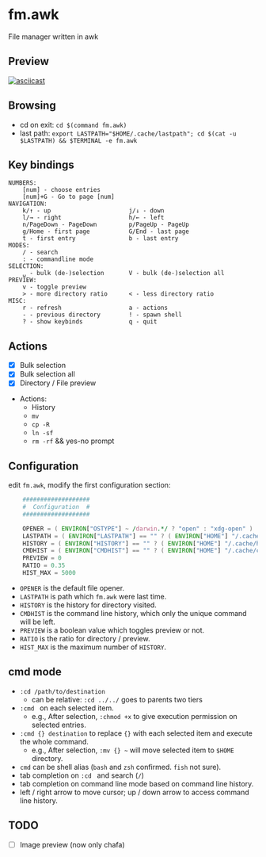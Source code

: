 # fm.awk

File manager written in awk

## Preview

[![asciicast](https://asciinema.org/a/9YDmY7GhnV7ku2yRhGJlQa8l4.svg)](https://asciinema.org/a/9YDmY7GhnV7ku2yRhGJlQa8l4)

## Browsing

- cd on exit: `cd $(command fm.awk)`
- last path: `export LASTPATH="$HOME/.cache/lastpath"; cd $(cat -u $LASTPATH) && $TERMINAL -e fm.awk`

## Key bindings

```
NUMBERS:
	[num] - choose entries
	[num]+G - Go to page [num]
NAVIGATION:
	k/↑ - up                      j/↓ - down
	l/→ - right                   h/← - left
	n/PageDown - PageDown         p/PageUp - PageUp
	g/Home - first page           G/End - last page
	t - first entry               b - last entry
MODES:
	/ - search
	: - commandline mode
SELECTION:
	␣ - bulk (de-)selection       V - bulk (de-)selection all
PREVIEW:
	v - toggle preview
	> - more directory ratio      < - less directory ratio
MISC:
	r - refresh                   a - actions
	- - previous directory        ! - spawn shell
	? - show keybinds             q - quit
```

## Actions

- [x] Bulk selection
- [x] Bulk selection all
- [x] Directory / File preview
- Actions:
    - History
    - `mv`
    - `cp -R`
    - `ln -sf`
    - `rm -rf` && yes-no prompt

## Configuration

edit `fm.awk`, modify the first configuration section:

```awk
    ###################
    #  Configuration  #
    ###################

    OPENER = ( ENVIRON["OSTYPE"] ~ /darwin.*/ ? "open" : "xdg-open" )
    LASTPATH = ( ENVIRON["LASTPATH"] == "" ? ( ENVIRON["HOME"] "/.cache/lastpath" ) : ENVIRON["LASTPATH"] )
    HISTORY = ( ENVIRON["HISTORY"] == "" ? ( ENVIRON["HOME"] "/.cache/history" ) : ENVIRON["HISTORY"] )
    CMDHIST = ( ENVIRON["CMDHIST"] == "" ? ( ENVIRON["HOME"] "/.cache/cmdhist" ) : ENVIRON["CMDHIST"] )
    PREVIEW = 0
    RATIO = 0.35
    HIST_MAX = 5000
```

- `OPENER` is the default file opener.
- `LASTPATH` is path which `fm.awk` were last time.
- `HISTORY` is the history for directory visited.
- `CMDHIST` is the command line history, which only the unique command will be left.
- `PREVIEW` is a boolean value which toggles preview or not.
- `RATIO` is the ratio for directory / preview.
- `HIST_MAX` is the maximum number of `HISTORY`.

## cmd mode

- `:cd /path/to/destination`
    - can be relative: `:cd ../../` goes to parents two tiers
- `:cmd ` on each selected item.
    - e.g., After selection, `:chmod +x` to give execution permission on selected entries.
- `:cmd {} destination` to replace `{}` with each selected item and execute the whole command.
    - e.g., After selection, `:mv {} ~` will move selected item to `$HOME` directory.
- `cmd` can be shell alias (`bash` and `zsh` confirmed. `fish` not sure).
- tab completion on `:cd ` and search (`/`)
- tab completion on command line mode based on command line history.
- left / right arrow to move cursor; up / down arrow to access command line history.

## TODO

- [ ] Image preview (now only chafa)
